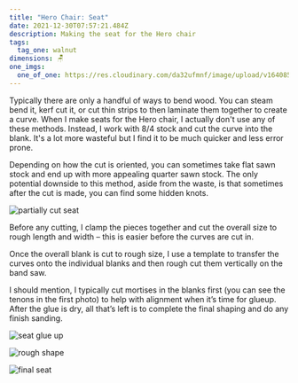 ```yaml
---
title: "Hero Chair: Seat"
date: 2021-12-30T07:57:21.484Z
description: Making the seat for the Hero chair
tags:
  tag_one: walnut
dimensions: 🪑
one_imgs:
  one_of_one: https://res.cloudinary.com/da32ufmnf/image/upload/v1640851222/proportional.design-v2/IMG_9546_wsyn5t.jpg
---
```

Typically there are only a handful of ways to bend wood. You can steam bend it, kerf cut it, or cut thin strips to then laminate them together to create a curve. When I make seats for the Hero chair, I actually don't use any of these methods. Instead, I work with 8/4 stock and cut the curve into the blank. It's a lot more wasteful but I find it to be much quicker and less error prone.

Depending on how the cut is oriented, you can sometimes take flat sawn stock and end up with more appealing quarter sawn stock. The only potential downside to this method, aside from the waste, is that sometimes after the cut is made, you can find some hidden knots.

![partially cut seat](https://res.cloudinary.com/da32ufmnf/image/upload/v1640856264/proportional.design-v2/IMG_9547_mazlnk.jpg)

Before any cutting, I clamp the pieces together and cut the overall size to rough length and width – this is easier before the curves are cut in.

Once the overall blank is cut to rough size, I use a template to transfer the curves onto the individual blanks and then rough cut them vertically on the band saw.

I should mention, I typically cut mortises in the blanks first (you can see the tenons in the first photo) to help with alignment when it’s time for glueup. After the glue is dry, all that’s left is to complete the final shaping and do any finish sanding.

![seat glue up](https://res.cloudinary.com/da32ufmnf/image/upload/v1640909716/proportional.design-v2/hero-chair-seat/02_cs3dlt.jpg)

![rough shape](https://res.cloudinary.com/da32ufmnf/image/upload/v1640909716/proportional.design-v2/hero-chair-seat/03_xhaprt.jpg)

![final seat](https://res.cloudinary.com/da32ufmnf/image/upload/v1640909716/proportional.design-v2/hero-chair-seat/01_fzqlvt.jpg)